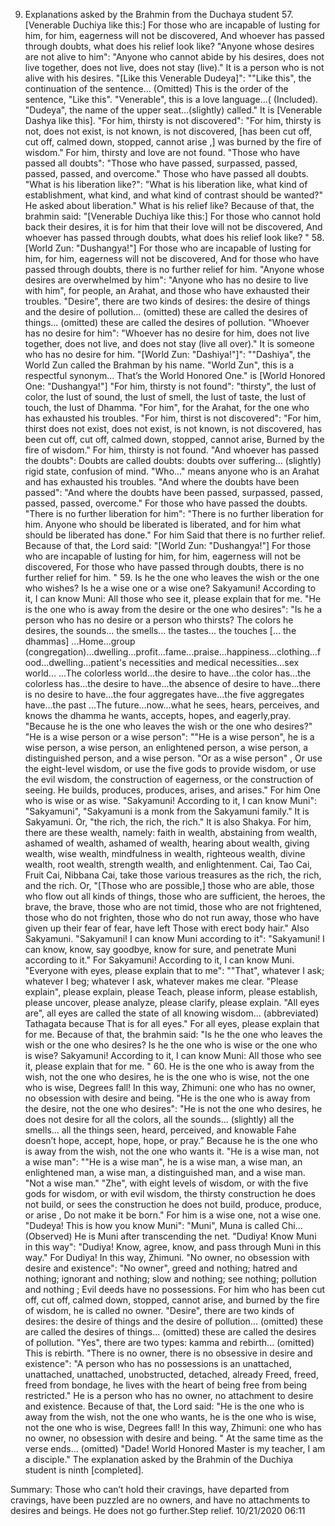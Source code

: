 9. Explanations asked by the Brahmin from the Duchaya student
    57. [Venerable Duchiya like this:] For those who are incapable of lusting for him, for him, eagerness will not be discovered,
       And whoever has passed through doubts, what does his relief look like?
     "Anyone whose desires are not alive to him": "Anyone who cannot abide by his desires, does not live together, does not live, does not stay (live)." It is a person who is not alive with his desires.
"[Like this Venerable Dudeya]": ""Like this", the continuation of the sentence... (Omitted) This is the order of the sentence, "Like this". "Venerable", this is a love language...( (Included). "Dudeya", the name of the upper seat...(slightly) called." It is [Venerable Dashya like this].
"For him, thirsty is not discovered": "For him, thirsty is not, does not exist, is not known, is not discovered, [has been cut off, cut off, calmed down, stopped, cannot arise ,] was burned by the fire of wisdom." For him, thirsty and love are not found.
     "Those who have passed all doubts": "Those who have passed, surpassed, passed, passed, passed, and overcome." Those who have passed all doubts.
"What is his liberation like?": "What is his liberation like, what kind of establishment, what kind, and what kind of contrast should be wanted?" He asked about liberation." What is his relief like?
     Because of that, the brahmin said:
     "[Venerable Duchiya like this:] For those who cannot hold back their desires, it is for him that their love will not be discovered,
       And whoever has passed through doubts, what does his relief look like? "
    58. [World Zun: "Dushangya!"] For those who are incapable of lusting for him, for him, eagerness will not be discovered,
       And for those who have passed through doubts, there is no further relief for him.
     "Anyone whose desires are overwhelmed by him": "Anyone who has no desire to live with him", for people, an Arahat, and those who have exhausted their troubles. "Desire", there are two kinds of desires: the desire of things and the desire of pollution... (omitted) these are called the desires of things... (omitted) these are called the desires of pollution. "Whoever has no desire for him": "Whoever has no desire for him, does not live together, does not live, and does not stay (live all over)." It is someone who has no desire for him.
"[World Zun: "Dashiya!"]": ""Dashiya", the World Zun called the Brahman by his name. "World Zun", this is a respectful synonym... That’s the World Honored One." is [World Honored One: "Dushangya!"]
     "For him, thirsty is not found": "thirsty", the lust of color, the lust of sound, the lust of smell, the lust of taste, the lust of touch, the lust of Dhamma. "For him", for the Arahat, for the one who has exhausted his troubles. "For him, thirst is not discovered": "For him, thirst does not exist, does not exist, is not known, is not discovered, has been cut off, cut off, calmed down, stopped, cannot arise, Burned by the fire of wisdom." For him, thirsty is not found.
     "And whoever has passed the doubts": Doubts are called doubts: doubts over suffering... (slightly) rigid state, confusion of mind. "Who..." means anyone who is an Arahat and has exhausted his troubles. "And where the doubts have been passed": "And where the doubts have been passed, surpassed, passed, passed, passed, overcome." For those who have passed the doubts.
"There is no further liberation for him": "There is no further liberation for him. Anyone who should be liberated is liberated, and for him what should be liberated has done." For him Said that there is no further relief.
     Because of that, the Lord said:
     "[World Zun: "Dushangya!"] For those who are incapable of lusting for him, for him, eagerness will not be discovered,
       For those who have passed through doubts, there is no further relief for him. "
    59. Is he the one who leaves the wish or the one who wishes? Is he a wise one or a wise one?
      Sakyamuni! According to it, I can know Muni: All those who see it, please explain that for me.
"He is the one who is away from the desire or the one who desires": "Is he a person who has no desire or a person who thirsts? The colors he desires, the sounds... the smells... the tastes... the touches [... the dhammas] ...Home...group (congregation)...dwelling...profit...fame...praise...happiness...clothing...food...dwelling...patient's necessities and medical necessities...sex world... ...The colorless world...the desire to have...the color has...the colorless has...the desire to have...the absence of desire to have...there is no desire to have...the four aggregates have...the five aggregates have...the past ...The future...now...what he sees, hears, perceives, and knows the dhamma he wants, accepts, hopes, and eagerly,pray. "Because he is the one who leaves the wish or the one who desires?"
"He is a wise person or a wise person": ""He is a wise person", he is a wise person, a wise person, an enlightened person, a wise person, a distinguished person, and a wise person. "Or as a wise person" , Or use the eight-level wisdom, or use the five gods to provide wisdom, or use the evil wisdom, the construction of eagerness, or the construction of seeing. He builds, produces, produces, arises, and arises." For him One who is wise or as wise.
     "Sakyamuni! According to it, I can know Muni": "Sakyamuni", "Sakyamuni is a monk from the Sakyamuni family." It is Sakyamuni. Or, "the rich, the rich, the rich." It is also Shakya. For him, there are these wealth, namely: faith in wealth, abstaining from wealth, ashamed of wealth, ashamed of wealth, hearing about wealth, giving wealth, wise wealth, mindfulness in wealth, righteous wealth, divine wealth, root wealth, strength wealth, and enlightenment. Cai, Tao Cai, Fruit Cai, Nibbana Cai, take those various treasures as the rich, the rich, and the rich. Or, "[Those who are possible,] those who are able, those who flow out all kinds of things, those who are sufficient, the heroes, the brave, the brave, those who are not timid, those who are not frightened, those who do not frighten, those who do not run away, those who have given up their fear of fear, have left Those with erect body hair." Also Sakyamuni. "Sakyamuni! I can know Muni according to it": "Sakyamuni! I can know, know, say goodbye, know for sure, and penetrate Muni according to it." For Sakyamuni! According to it, I can know Muni.
"Everyone with eyes, please explain that to me": ""That", whatever I ask; whatever I beg; whatever I ask, whatever makes me clear. "Please explain", please explain, please Teach, please inform, please establish, please uncover, please analyze, please clarify, please explain. "All eyes are", all eyes are called the state of all knowing wisdom... (abbreviated) Tathagata because That is for all eyes." For all eyes, please explain that for me.
     Because of that, the brahmin said:
     "Is he the one who leaves the wish or the one who desires? Is he the one who is wise or the one who is wise?
      Sakyamuni! According to it, I can know Muni: All those who see it, please explain that for me. "
    60. He is the one who is away from the wish, not the one who desires, he is the one who is wise, not the one who is wise,
       Degrees fall! In this way, Zhimuni: one who has no owner, no obsession with desire and being.
"He is the one who is away from the desire, not the one who desires": "He is not the one who desires, he does not desire for all the colors, all the sounds... (slightly) all the smells... all the things seen, heard, perceived, and knowable Fahe doesn’t hope, accept, hope, hope, or pray.” Because he is the one who is away from the wish, not the one who wants it.
"He is a wise man, not a wise man": ""He is a wise man", he is a wise man, a wise man, an enlightened man, a wise man, a distinguished man, and a wise man. "Not a wise man." "Zhe", with eight levels of wisdom, or with the five gods for wisdom, or with evil wisdom, the thirsty construction he does not build, or sees the construction he does not build, produce, produce, or arise , Do not make it be born." For him is a wise one, not a wise one.
     "Dudeya! This is how you know Muni": "Muni", Muna is called Chi... (Observed) He is Muni after transcending the net. "Dudiya! Know Muni in this way": "Dudiya! Know, agree, know, and pass through Muni in this way." For Dudiya! In this way, Zhimuni.
"No owner, no obsession with desire and existence": "No owner", greed and nothing; hatred and nothing; ignorant and nothing; slow and nothing; see nothing; pollution and nothing ; Evil deeds have no possessions. For him who has been cut off, cut off, calmed down, stopped, cannot arise, and burned by the fire of wisdom, he is called no owner. "Desire", there are two kinds of desires: the desire of things and the desire of pollution... (omitted) these are called the desires of things... (omitted) these are called the desires of pollution. "Yes", there are two types: kamma and rebirth... (omitted) This is rebirth.
"There is no owner, there is no obsessive in desire and existence": "A person who has no possessions is an unattached, unattached, unattached, unobstructed, detached, already Freed, freed, freed from bondage, he lives with the heart of being free from being restricted." He is a person who has no owner, no attachment to desire and existence.
     Because of that, the Lord said:
     "He is the one who is away from the wish, not the one who wants, he is the one who is wise, not the one who is wise,
       Degrees fall! In this way, Zhimuni: one who has no owner, no obsession with desire and being. "
     At the same time as the verse ends... (omitted) "Dade! World Honored Master is my teacher, I am a disciple."
     The explanation asked by the Brahmin of the Duchiya student is ninth [completed].


Summary:
  Those who can’t hold their cravings, have departed from cravings, have been puzzled are no owners, and have no attachments to desires and beings. He does not go further.Step relief.
  10/21/2020 06:11
